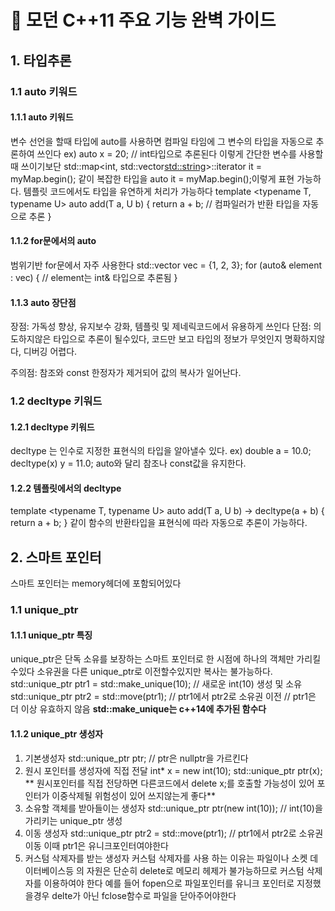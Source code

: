 # 🚀 모던 C++11 주요 기능 완벽 가이드

## 1. 타입추론

### 1.1 auto 키워드
#### 1.1.1 auto 키워드
변수 선언을 할때 타입에 auto를 사용하면 컴파일 타임에 그 변수의 타입을 자동으로 추론하여 쓰인다 ex) auto x = 20; // int타입으로 추론된다
이렇게 간단한 변수를 사용할때 쓰이기보단 std::map<int, std::vector<std::string>>::iterator it = myMap.begin(); 같이 복잡한 타입을 auto it = myMap.begin();이렇게 표현 가능하다.
템플릿 코드에서도 타입을 유연하게 처리가 가능하다 
template <typename T, typename U>
auto add(T a, U b) {
    return a + b;  // 컴파일러가 반환 타입을 자동으로 추론
}
#### 1.1.2 for문에서의 auto
범위기반 for문에서 자주 사용한다
std::vector<int> vec = {1, 2, 3};
for (auto& element : vec) {
    // element는 int& 타입으로 추론됨
}
#### 1.1.3 auto 장단점
장점: 가독성 향상, 유지보수 강화, 템플릿 및 제네릭코드에서 유용하게 쓰인다
단점: 의도하지않은 타입으로 추론이 될수있다, 코드만 보고 타입의 정보가 무엇인지 명확하지않다, 디버깅 어렵다.

주의점: 참조와 const 한정자가 제거되어 값의 복사가 일어난다.

### 1.2 decltype 키워드

#### 1.2.1 decltype 키워드
decltype 는 인수로 지정한 표현식의 타입을 알아낼수 있다. ex) double a = 10.0; decltype(x) y = 11.0;
auto와 달리 참조나 const값을 유지한다.
#### 1.2.2 템플릿에서의 decltype
template <typename T, typename U>
auto add(T a, U b) -> decltype(a + b) {
    return a + b;
}
같이 함수의 반환타입을 표현식에 따라 자동으로 추론이 가능하다.

## 2. 스마트 포인터
스마트 포인터는 memory헤더에 포함되어있다
### 1.1 unique_ptr
#### 1.1.1 unique_ptr 특징
unique_ptr은 단독 소유를 보장하는 스마트 포인터로 한 시점에 하나의 객체만 가리킬수있다
소유권을 다른 unique_ptr로 이전할수있지만 복사는 불가능하다.
std::unique_ptr<int> ptr1 = std::make_unique<int>(10);  // 새로운 int(10) 생성 및 소유
std::unique_ptr<int> ptr2 = std::move(ptr1);            // ptr1에서 ptr2로 소유권 이전
// ptr1은 더 이상 유효하지 않음
**std::make_unique는 c++14에 추가된 함수다**
#### 1.1.2 unique_ptr 생성자
1. 기본생성자 std::unique_ptr<int> ptr; // ptr은 nullptr을 가르킨다
2. 원시 포인터를 생성자에 직접 전달 int* x = new int(10); std::unique_ptr<int> ptr(x);
** 원시포인터를 직접 전당하면 다른코드에서 delete x;를 호출할 가능성이 있어 포인터가 이중삭제될 위험성이 있어 쓰지않는게 좋다**
3. 소유할 객체를 받아들이는 생성자 std::unique_ptr<int> ptr(new int(10));  // int(10)을 가리키는 unique_ptr 생성
4. 이동 생성자 std::unique_ptr<int> ptr2 = std::move(ptr1);  // ptr1에서 ptr2로 소유권 이동 이때 ptr1은 유니크포인터여야한다
5. 커스텀 삭제자를 받는 생성자
커스텀 삭제자를 사용 하는 이유는 파일이나 소켓 데이터베이스등 의 자원은 단순히 delete로 메모리 헤제가 불가능하므로 커스텀 삭제자를 이용하여야 한다
예를 들어 fopen으로 파일포인터를 유니크 포인터로 지정했을경우 delte가 아닌 fclose함수로 파일을 닫아주어야한다
